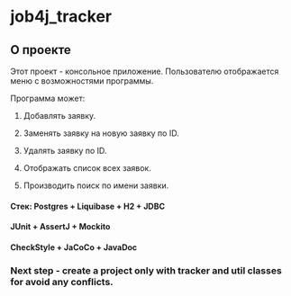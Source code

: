 # job4j_tracker

## О проекте

Этот проект - консольное приложение. Пользователю отображается меню с возможностями программы.

Программа может:

1. Добавлять заявку.

1. Заменять заявку на новую заявку по ID.

1. Удалять заявку по ID.

1. Отображать список всех заявок.

1. Производить поиск по имени заявки.

#### Стек: Postgres + Liquibase + H2 + JDBC   
#### JUnit + AssertJ + Mockito
#### CheckStyle + JaCoCo + JavaDoc

### Next step - create a project only with tracker and util classes for avoid any conflicts. 